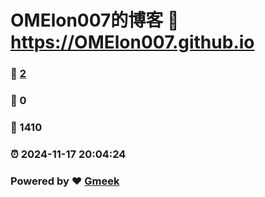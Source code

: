 # OMElon007的博客 :link: https://OMElon007.github.io 
### :page_facing_up: [2](https://OMElon007.github.io/tag.html) 
### :speech_balloon: 0 
### :hibiscus: 1410 
### :alarm_clock: 2024-11-17 20:04:24 
### Powered by :heart: [Gmeek](https://github.com/Meekdai/Gmeek)
